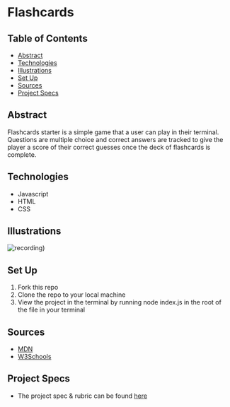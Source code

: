 # Flashcards

## Table of Contents
  - [Abstract](##Abstract)
  - [Technologies](##Technologies)
  - [Illustrations](##Illustrations)
  - [Set Up](##Set-Up)
  - [Sources](##Sources)
  - [Project Specs](##Project-Specs)

## Abstract

Flashcards starter is a simple game that a user can play in their terminal. Questions are multiple choice and correct answers are tracked to give the player a score of their correct guesses once the deck of flashcards is complete.

## Technologies
  - Javascript
  - HTML
  - CSS

## Illustrations
![recording](https://user-images.githubusercontent.com/63213406/125007559-b0cf9680-e01d-11eb-939b-342d537777da.gif))

## Set Up
1. Fork this repo  
2. Clone the repo to your local machine
3. View the project in the terminal by running node index.js in the root of the file in your terminal

## Sources
  - [MDN](http://developer.mozilla.org/en-US/)
  - [W3Schools](https://www.w3schools.com/)

## Project Specs
  - The project spec & rubric can be found [here](https://frontend.turing.edu/projects/flash-cards.html)
